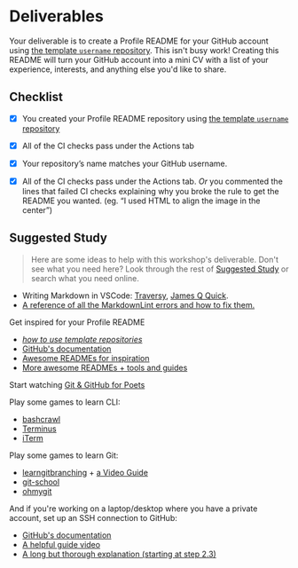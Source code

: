 # Deliverables

Your deliverable is to create a Profile README for your GitHub account using
[the template `username` repository](https://github.com/MIT-Emerging-Talent/username). This isn't busy work! Creating this README will
turn your GitHub account into a mini CV with a list of your experience,
interests, and anything else you'd like to share.

## Checklist

- [x] You created your Profile README repository using
      [the template `username` repository](https://github.com/MIT-Emerging-Talent/username)

- [x] All of the CI checks pass under the Actions tab
- [x] Your repository’s name matches your GitHub username.
- [x] All of the CI checks pass under the Actions tab. _Or_ you commented the lines that failed CI checks explaining why you broke the rule to get the README you wanted. (eg. “I used HTML to align the image in the center”)

## Suggested Study

> Here are some ideas to help with this workshop's deliverable.  Don't see what you need here?  Look through the rest of [Suggested Study](../suggested_study/) or search what you need online.

- Writing Markdown in VSCode: [Traversy](https://www.youtube.com/watch?v=HUBNt18RFbo), [James Q Quick](https://www.youtube.com/watch?v=pTCROLZLhDM).
- [A reference of all the MarkdownLint errors and how to fix them.](https://github.com/markdownlint/markdownlint/blob/main/docs/RULES.md)

Get inspired for your Profile README

- [_how to use template repositories_](https://www.youtube.com/watch?v=8cxYgaMB9ow)
- [GitHub's documentation](https://docs.github.com/en/account-and-profile/setting-up-and-managing-your-github-profile/customizing-your-profile/managing-your-profile-readme)
- [Awesome READMEs for inspiration](https://github.com/abhisheknaiidu/awesome-github-profile-readme)
- [More awesome READMEs + tools and guides](https://github.com/suryakantamangaraj/AwesomeGithubProfileTemplates?tab=readme-ov-file)

Start watching [Git & GitHub for Poets](https://www.youtube.com/watch?v=BCQHnlnPusY&list=PLRqwX-V7Uu6ZF9C0YMKuns9sLDzK6zoiV)

Play some games to learn CLI:

- [bashcrawl](https://gitlab.com/slackermedia/bashcrawl/)
- [Terminus](https://web.mit.edu/mprat/Public/web/Terminus/Web/main.html)
- [iTerm](https://sr6033.github.io/lterm/)

Play some games to learn Git:

- [learngitbranching](https://learngitbranching.js.org/) +
    [a Video Guide](https://www.youtube.com/watch?v=dG0ke9vILQM)
- [git-school](https://git-school.github.io/visualizing-git/)
- [ohmygit](https://ohmygit.org/)

And if you're working on a laptop/desktop where you have a private account, set up an SSH connection to GitHub:

- [GitHub's documentation](https://docs.github.com/en/authentication/connecting-to-github-with-ssh)
- [A helpful guide video](https://www.youtube.com/watch?v=8X4u9sca3Io)
- [A long but thorough explanation (starting at step 2.3)](https://www.theodinproject.com/paths/foundations/courses/foundations/lessons/setting-up-git)
